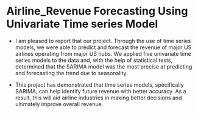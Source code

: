 # Airline_Revenue Forecasting Using Univariate Time series Model 
- I am pleased to report that our project. Through the use of time series models, we were able to predict and forecast the revenue of major US airlines operating from major US hubs. We applied five univariate time series models to the data and, with the help of statistical tests, determined that the SARIMA model was the most precise at predicting and forecasting the trend due to seasonality.

- This project has demonstrated that time series models, specifically SARIMA, can help identify future revenue with better accuracy. As a result, this will aid airline industries in making better decisions and ultimately improve overall revenue.
